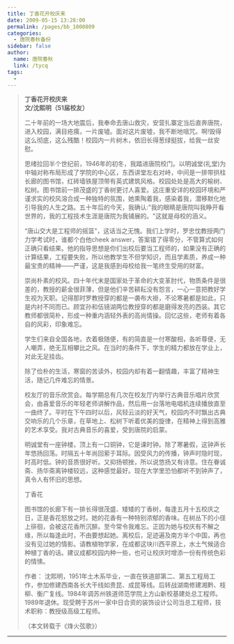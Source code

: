 ```yaml
---
title: 丁香花开校庆来
date: 2009-05-15 13:28:00
permalink: /pages/bb_1000809
categories: 
  - 唐院春秋备份
sidebar: false
author: 
  name: 唐院春秋
  link: /tycq
tags: 
  - 
---
```


> **丁香花开校庆来  
>  文/沈熙明（51届校友）**
>
>  
>  
>
>
>
> 二十年前的一场大地震后，我奉命去唐山救灾，安营扎寨定当后直奔唐院，进入校园，满目疮痍，一片废墟。面对这片废墟，我不断地咀咒。啊!毁得这么彻底，这么残酷！校园内一片树木，依旧长得葱绿挺拔，给我一丝安慰。
>
>
> 思绪拉回半个世纪前，1946年的初冬，我踏进唐院校门。以明诚堂(礼堂)为中轴对称布局形成了学院的中心区，东西讲堂左右对峙，中间是一排带拱柱长廊的图书馆，红砖墙铁屋顶带有英式建筑风格。校园处处是高大的榆树、松树。图书馆前一排茂盛的丁香树更讨人喜爱。这庄重安详的校园环境和严谨求实的校风溶合成一种独特的氛围，她熏陶着我，感染着我，潜移默化地引导我的人生之路。五十年后的今天，我确认:"我的眼睛是唐院叫我睁开看世界的，我的工程技术生涯是唐院为我铺展的。"这就是母校的涵义。
>
> “唐山交大是工程师的摇篮"，这话当之无愧。我们上学时，罗忠忱教授两门力学考试时，谁都个白他cheek
> answer，答案错了得零分，不管算式如何正确只看结果。他的指导思想是你们出校后要当工程师的，如果没有正确的计算结果，工程要失败，所以他教学生不但学知识，而且学素质，养成一种最宝贵的精神——严谨，这是我感到母校给我一笔终生受用的财富。
>
>
> 崇尚朴素的校风。四十年代末是国家处于革命的大变革肘代，物质条件是很差的，教授的薪金很菲薄，但是他们辛苦耕耘没有怨言，一心一意把教好学生视为天职。记得那时罗教授穿的都是一袭布大褂，不论寒暑都是如此，只是内衬不同而已。顾宜孙和伍镜湖两位教授穿的都是磨得发亮的西装。其它教师都很简朴，形成一种重内涵轻外表的高尚情操。回忆这些，老师有着各自的风彩，印象难忘。
>
> 学生们来自全国各地，衣着极随便，有的简直是一付寒酸相，各听尊便，无人嘲弄，绝无互相攀比之风。在当时的条件下，学生的精力都放在学业上，对此无足挂齿。
>
> 除了俭朴的生活，寒窗的苦读外，校园内却有着一翻情趣，丰富了精神生活，随记几件难忘的情景。
>
>
> 校友厅的音乐欣赏会。每学期总有几次在校友厅内举行古典音乐唱片欣赏会，由喜爱音乐的年轻老师讲解作品，然后用一台落地电唱机连续播放直至一曲终了。平时在下午四时以后，风轻云淡的好天气，校园内不时飘出古典交响乐的几个乐章，在草地上、松树下听着优美的旋律，在精神上得到高雅的艺术享受。我对古典音乐的喜爱，受到唐院的启蒙。
>
>
> 明诚堂有一座钟楼，顶上有一口铜钟，它是课时钟。除了寒暑假，这钟声长年悠扬回荡。时隔五十年尚回萦于耳际。因受风力的传播，钟声时隐时现，时高时低。钟的音质很好听。又抑扬顿挫，所以说悠扬又有诗意。住在眷诚斋、扬华斋离钟楼较远，这种感觉最好。现在大学里恐怕都听不到钟声了，真令人有怀旧的思想。
>
> 丁香花
>
>
> 图书馆的长廊下有一排长得很茂盛、矮矮的丁香树，每逢五月十五校庆之日，正是香花怒放之时。她的花香有一种特别浓郁的香味。在树丛下的小径上徘徊，会被这花香所沉醉。至今常令我难忘。正因为她与校庆有不解之缘，所以每逢此时，不由要想起她。离校后，足迹遍及南方半个中国，再也没有见过她的情影。请教植物学家，在成都这块川西平原上，水土气候适合种植丁香的话。建议成都校园内种一些，也可让校庆时增添一份有传统色彩的情愫。
>
> 作者：
> 沈熙明，1951年土木系毕业，一直在铁道部第二、第五工程局工作，参加修建西南各长大干线如贵昆、成昆等线。后转战湖南修建湘黔、枝柳、衡广复线。1984年调苏州铁道师范学院上方山新校基建处总工程师。1989年退休。现受聘于苏州一家中日合资的装饰设计公司当总工程师，技术职称：教授级高级工程师。
>
> （本文转载于《烽火弦歌》）  
  
---